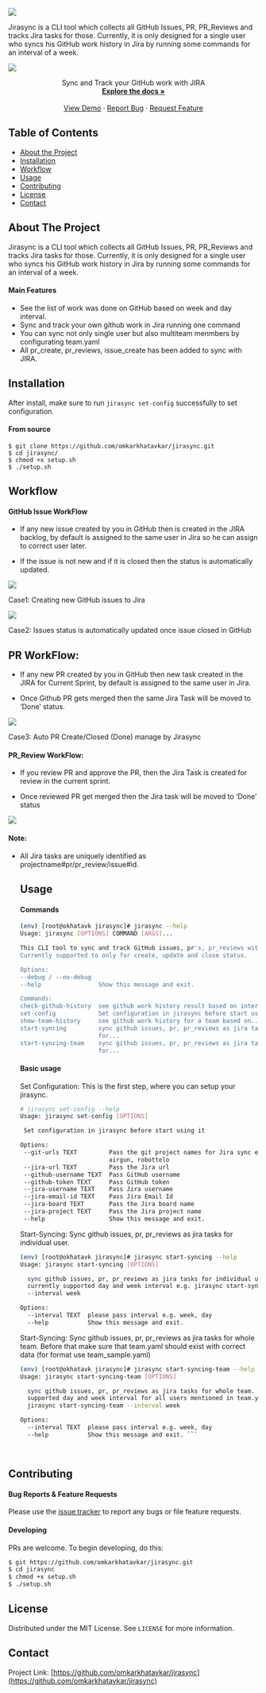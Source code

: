 
![](https://i.ibb.co/d4Y6Frs/2d524aa8-8c79-4562-bfd9-a3f8a85536df-200x200.png)

Jirasync is a CLI tool which collects all GitHub Issues, PR, PR_Reviews and tracks Jira tasks for those. Currently, it is only designed for a single user who syncs his GitHub work history in Jira by running some commands for an interval of a week.

![](https://github.com/omkarkhatavkar/jirasync/img/jirasync_1.gif)
 <p align="center">  
 Sync and Track your GitHub work with JIRA  
    <br />  
 <a href="https://github.com/omkarkhatavkar/jirasync
 "><strong>Explore the docs »</strong></a>  
 <br /> <br /> <a href="https://github.com/omkarkhatavkar/jirasync/img/jirasync_1.gif">View Demo</a>  
  ·  
    <a href="https://github.com/omkarkhatavkar/jirasync/issues">Report Bug</a>  
  ·  
    <a href="https://github.com/omkarkhatavkar/jirasync/issues">Request Feature</a>  
 </p></p>  
  
  
  
<!-- TABLE OF CONTENTS -->  
## Table of Contents  
  
* [About the Project](#about-the-project)  
* [Installation](#installation)  
* [Workflow](#workflow)
* [Usage](#usage)  
* [Contributing](#contributing)  
* [License](#license)  
* [Contact](#contact)  
  
  
  
<!-- ABOUT THE PROJECT -->  
## About The Project    

Jirasync is a CLI tool which collects all GitHub Issues, PR, PR_Reviews and tracks Jira tasks for those. Currently, it is only designed for a single user who syncs his GitHub work history in Jira by running some commands for an interval of a week.

#### Main Features 

-   See the list of work was done on GitHub based on week and day interval.    
-   Sync and track your own github work in Jira running one command 
-   You can sync not only single user but also multiteam menmbers by configurating team.yaml
-  All pr_create, pr_reviews, issue_create has been added to sync with JIRA.
 
  <!-- ## Installation -->  
## Installation    

After install, make sure to run `jirasync set-config` successfully to set configuration.
#### From source

    $ git clone https://github.com/omkarkhatavkar/jirasync.git
    $ cd jirasync/
    $ chmod +x setup.sh
    $ ./setup.sh

  <!-- ## Workflow -->  
## Workflow
#### GitHub Issue WorkFlow

-   If any new issue created by you in GitHub then is created in the JIRA backlog, by default is assigned to the same user in Jira so he can assign to correct user later.
    
-   If the issue is not new and if it is closed then the status is automatically updated.
    

![](https://i.ibb.co/9vTHbqh/9-IMMd-z-BXDY1-Oy-MZILx-NGZl-Ljxv-E3-Vuw-OIMS-Ir-PVmn-AUDx-IRGe8-XVXGT-2w-Yt-A3-U5-b0vj-Dq-Y6vyv-Kg1-Ied-AECU0nd-Dz-FJEFKt-QIg-FMu-Wvo-W2-P-lh14-Tz-FFo-D7-Bzh-N2-HGRH3kv.png)

Case1: Creating new GitHub issues to Jira

  

![](https://i.ibb.co/y5J3C8d/LEr6-Iy-G2-YKgta-OYk-EHSZ6jm-Qi3q-S-cw-HI3-Dk-Fx-Eb-AThln2ye-Ad154yq1b-TCm6l-Nk0l-Ba-Hh-n-Mpr0-Ul-Mj5-XT7-K9-PZR9-Arc-HLW084-FGu3-SM-p-Sp-NAF2-CQPG2-Xq-BD4-C0-R8-FGBCX6if.png)

Case2: Issues status is automatically updated once issue closed in GitHub    

## PR WorkFlow:

-   If any new PR created by you in GitHub then new task created in the JIRA for Current Sprint, by default is assigned to the same user in Jira.
    
-   Once Github PR gets merged then the same Jira Task will be moved to ‘Done’ status.
    

  

![](https://lh6.googleusercontent.com/Qqy_LIJ0N9oQ6zDg673D5VA_uJKsM_jid1GBLPdPTuEFLia3fpvdu1gb4lgG3nV3GzWQM8EMTEozxjHB_NJ1Uhsq9ffOIeYeVaWWsM3RxZCZpbh2xsZYU1w0li70DjDKZ0frm5Cq)

Case3: Auto PR Create/Closed (Done) manage by Jirasync

  

#### PR_Review WorkFlow:

-   If you review PR and approve the PR, then the Jira Task is created for review in the current sprint.
    
-   Once reviewed PR get merged then the Jira task will be moved to ‘Done’ status
    

  

![](https://i.ibb.co/V31G52W/tsm8ouwkvh-W4-Sekx3w-Yu-WYqx-P4-Iypo-EK0-Vli-NHELSV2a3g4n-Bs95ivcd6e5-Vk-D2-Mrw-Sgmcd5-Et-ZKHNw5-H4g-Ah8t0-O-p-Cccgh8-Ao-ZI2h-Md5s-OI3-fgb-MIZPz8mxd-FDVOWqtjd-Du-Ay.png)

####  Note:

-   All Jira tasks are uniquely identified as projectname#pr/pr_review/issue#id.
    
    ## Usage 
    #### Commands
	  ```bash
	(env) [root@okhatavk jirasync]# jirasync --help
	Usage: jirasync [OPTIONS] COMMAND [ARGS]...

	  This CLI tool to sync and track GitHub issues, pr's, pr_reviews with Jira.
	  Currently supported to only for create, update and close status.

	Options:
	  --debug / --no-debug
	  --help                Show this message and exit.

	Commands:
	  check-github-history  see github work history result based on intervals...
	  set-config            Set configuration in jirasync before start using it
	  show-team-history     see github work history for a team based on...
	  start-syncing         sync github issues, pr, pr_reviews as jira tasks
	                        for...
	  start-syncing-team    sync github issues, pr, pr_reviews as jira tasks
	                        for...

	```
	#### Basic usage
	Set Configuration:  This is the first step, where you can setup your jirasync.
	 ```bash
	 # jirasync set-config --help
	Usage: jirasync set-config [OPTIONS]

	  Set configuration in jirasync before start using it

	Options:
	  --git-urls TEXT         Pass the git project names for Jira sync e.g.
	                          airgun, robottelo
	  --jira-url TEXT         Pass the Jira url
	  --github-username TEXT  Pass GitHub username
	  --github-token TEXT     Pass GitHub token
	  --jira-username TEXT    Pass Jira username
	  --jira-email-id TEXT    Pass Jira Email Id
	  --jira-board TEXT       Pass the Jira board name
	  --jira-project TEXT     Pass the Jira project name
	  --help                  Show this message and exit.

	 ```
	  
	 Start-Syncing: Sync github issues, pr, pr_reviews as jira tasks for individual user.
	``` bash
	(env) [root@okhatavk jirasync]# jirasync start-syncing --help 
	Usage: jirasync start-syncing [OPTIONS]

	  sync github issues, pr, pr_reviews as jira tasks for individual user.
	  currently supported day and week interval e.g. jirasync start-syncing
	  --interval week

	Options:
	  --interval TEXT  please pass interval e.g. week, day
	  --help           Show this message and exit. 
	  ```
	Start-Syncing: Sync github issues, pr, pr_reviews as jira tasks for whole team. Before that make sure that team.yaml should exist with correct data (for format use team_sample.yaml)
	```bash 
	(env) [root@okhatavk jirasync]# jirasync start-syncing-team --help 
	Usage: jirasync start-syncing-team [OPTIONS]

	  sync github issues, pr, pr_reviews as jira tasks for whole team. currently
	  supported day and week interval for all users mentioned in team.yaml e.g.
	  jirasync start-syncing-team --interval week

	Options:
	  --interval TEXT  please pass interval e.g. week, day
	  --help           Show this message and exit. ```

  
## Contributing

#### Bug Reports & Feature Requests

Please use the [issue tracker](https://github.com/omkarkhatavkar/jirasync/issues) to report any bugs or file feature requests.

#### Developing

PRs are welcome. To begin developing, do this:

```bash
$ git https://github.com/omkarkhatavkar/jirasync.git
$ cd jirasync
$ chmod +x setup.sh
$ ./setup.sh
```

<!-- LICENSE -->  
## License  
  
Distributed under the MIT License. See `LICENSE` for more information.  
  
  
  
<!-- CONTACT -->  
## Contact  
  
Project Link: [https://github.com/omkarkhatavkar/jirasync](https://github.com/omkarkhatavkar/jirasync)  
  
	 
	
